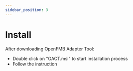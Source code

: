 ```yaml
---
sidebar_position: 3
---
```


# Install

After downloading OpenFMB Adapter Tool:

- Double click on "OACT.msi" to start installation process
- Follow the instruction

